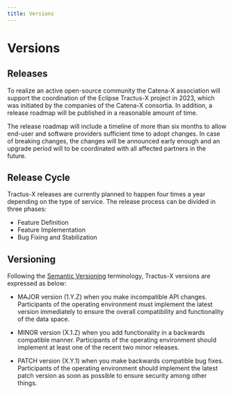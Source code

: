 ```yaml
---
title: Versions
---
```


# Versions

## Releases

To realize an active open-source community the Catena-X association will support the coordination of the Eclipse Tractus-X project in 2023, which was initiated by the companies of the Catena-X consortia. In addition, a release roadmap will be published in a reasonable amount of time.

The release roadmap will include a timeline of more than six months to allow end-user and software providers sufficient time to adopt changes. In case of breaking changes, the changes will be announced early enough and an upgrade period will to be coordinated with all affected partners in the future.

## Release Cycle

Tractus-X releases are currently planned to happen four times a year depending on the type of service. The release process can be divided in three phases:

- Feature Definition
- Feature Implementation
- Bug Fixing and Stabilization

## Versioning

Following the [Semantic Versioning](https://semver.org/) terminology, Tractus-X versions are expressed as below:

- MAJOR version (1.Y.Z) when you make incompatible API changes. Participants of the operating environment must implement the latest version immediately to ensure the overall compatibility and functionality of the data space.

- MINOR version (X.1.Z) when you add functionality in a backwards compatible manner. Participants of the operating environment should implement at least one of the recent two minor releases.

- PATCH version (X.Y.1) when you make backwards compatible bug fixes. Participants of the operating environment should implement the latest patch version as soon as possible to ensure security among other things.